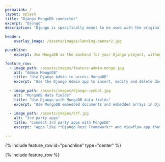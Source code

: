 ```yaml
---
permalink: /
layout: splash
title: "Django MongoDB connector"
excerpt: "Djongo"
description: "Djongo is specifically meant to be used with the original Django ORM and MongoDB. Using the Django admin app one can directly add and modify documents stored in MongoDB. Other contrib modules such as Auth and Sessions work without any changes"

header:
    overlay_image: /assets/images/landing-banner2.jpg

punchline:
  - excerpt: Use MongoDB as the backend for your Django project, without changing the Django ORM.

feature_row:
  - image_path: /assets/images/feature-admin-mongo.jpg
    alt: "Admin MongoDB"
    title: "Use Django Admin to access MongoDB"
    excerpt: "Use the Django Admin app to insert, modify and delete documents in MongoDB."
  
  - image_path: /assets/images/djongo-symbol.jpg
    alt: "MongoDB data fields"
    title: "Use Django with MongoDB data fields"
    excerpt: "Use MongoDB embedded documents and embedded arrays in Django Models."
    
  - image_path: /assets/images/drf.jpg
    alt: "3rd party apps"
    title: "Connect 3rd party apps with MongoDB"
    excerpt: "Apps like **Django Rest Framework** and Viewflow app that use Django Models integrate easily with MongoDB."

---
```



{% include feature_row id="punchline" type="center" %}

{% include feature_row %}

